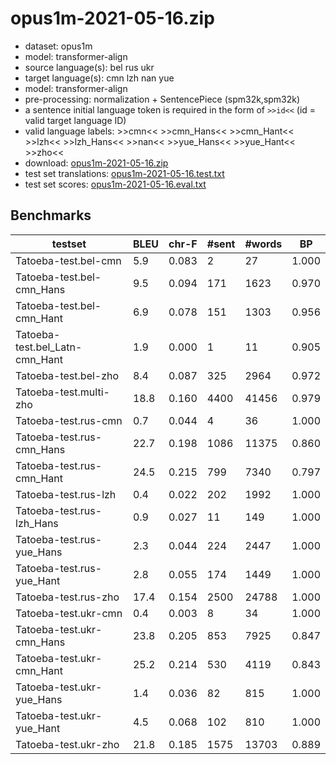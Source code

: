 # opus1m-2021-05-16.zip

* dataset: opus1m
* model: transformer-align
* source language(s): bel rus ukr
* target language(s): cmn lzh nan yue
* model: transformer-align
* pre-processing: normalization + SentencePiece (spm32k,spm32k)
* a sentence initial language token is required in the form of `>>id<<` (id = valid target language ID)
* valid language labels: >>cmn<< >>cmn_Hans<< >>cmn_Hant<< >>lzh<< >>lzh_Hans<< >>nan<< >>yue_Hans<< >>yue_Hant<< >>zho<<
* download: [opus1m-2021-05-16.zip](https://object.pouta.csc.fi/Tatoeba-MT-models/zle-zho/opus1m-2021-05-16.zip)
* test set translations: [opus1m-2021-05-16.test.txt](https://object.pouta.csc.fi/Tatoeba-MT-models/zle-zho/opus1m-2021-05-16.test.txt)
* test set scores: [opus1m-2021-05-16.eval.txt](https://object.pouta.csc.fi/Tatoeba-MT-models/zle-zho/opus1m-2021-05-16.eval.txt)

## Benchmarks

| testset | BLEU  | chr-F | #sent | #words | BP |
|---------|-------|-------|-------|--------|----|
| Tatoeba-test.bel-cmn 	| 5.9 	| 0.083 	| 2 	| 27 	| 1.000 |
| Tatoeba-test.bel-cmn_Hans 	| 9.5 	| 0.094 	| 171 	| 1623 	| 0.970 |
| Tatoeba-test.bel-cmn_Hant 	| 6.9 	| 0.078 	| 151 	| 1303 	| 0.956 |
| Tatoeba-test.bel_Latn-cmn_Hant 	| 1.9 	| 0.000 	| 1 	| 11 	| 0.905 |
| Tatoeba-test.bel-zho 	| 8.4 	| 0.087 	| 325 	| 2964 	| 0.972 |
| Tatoeba-test.multi-zho 	| 18.8 	| 0.160 	| 4400 	| 41456 	| 0.979 |
| Tatoeba-test.rus-cmn 	| 0.7 	| 0.044 	| 4 	| 36 	| 1.000 |
| Tatoeba-test.rus-cmn_Hans 	| 22.7 	| 0.198 	| 1086 	| 11375 	| 0.860 |
| Tatoeba-test.rus-cmn_Hant 	| 24.5 	| 0.215 	| 799 	| 7340 	| 0.797 |
| Tatoeba-test.rus-lzh 	| 0.4 	| 0.022 	| 202 	| 1992 	| 1.000 |
| Tatoeba-test.rus-lzh_Hans 	| 0.9 	| 0.027 	| 11 	| 149 	| 1.000 |
| Tatoeba-test.rus-yue_Hans 	| 2.3 	| 0.044 	| 224 	| 2447 	| 1.000 |
| Tatoeba-test.rus-yue_Hant 	| 2.8 	| 0.055 	| 174 	| 1449 	| 1.000 |
| Tatoeba-test.rus-zho 	| 17.4 	| 0.154 	| 2500 	| 24788 	| 1.000 |
| Tatoeba-test.ukr-cmn 	| 0.4 	| 0.003 	| 8 	| 34 	| 1.000 |
| Tatoeba-test.ukr-cmn_Hans 	| 23.8 	| 0.205 	| 853 	| 7925 	| 0.847 |
| Tatoeba-test.ukr-cmn_Hant 	| 25.2 	| 0.214 	| 530 	| 4119 	| 0.843 |
| Tatoeba-test.ukr-yue_Hans 	| 1.4 	| 0.036 	| 82 	| 815 	| 1.000 |
| Tatoeba-test.ukr-yue_Hant 	| 4.5 	| 0.068 	| 102 	| 810 	| 1.000 |
| Tatoeba-test.ukr-zho 	| 21.8 	| 0.185 	| 1575 	| 13703 	| 0.889 |

